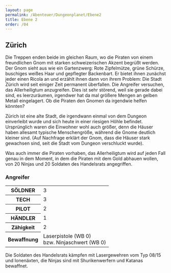 ```yaml
---
layout: page
permalink: /Abenteuer/Dungeonplanet/Ebene2
title: Ebene 2
order: /04
---
```


## Zürich

Die Treppen enden beide im gleichen Raum, wo die Piraten von einem freundlichen Gnom mit starken schweizerischen Akzent begrüßt werden. Der Gnom sieht aus wie ein Gartenzwerg: Rote Zipfelmütze, grüne Schürze, buschiges weißes Haar und gepflegter Backenbart. Er bietet ihnen zunächst jeder einen Ricola an und erzählt ihnen dann von ihrem Problem: Die Stadt Zürich wird seit einiger Zeit permanent überfallen. Die Angreifer versuchen, das Allerheiligtum anzugreifen. Dies ist sehr störend, weil sie gerade dabei sind, es leerzuräumen, irgendwer hat da mal größere Mengen an gelben Metall eingelagert. Ob die Piraten den Gnomen da irgendwie helfen könnten?

Zürich ist eine alte Stadt, die irgendwann einmal von dem Dungeon einverleibt wurde und sich heute in einer riesigen Höhle befindet. Ursprünglich waren die Einwohner wohl auch größer, denn die Häuser haben allesamt typische Menschengröße, während die Gnome deutlich kleiner sind. (Auf Nachfrage erklärt der Gnom, dass die Häuser stark gewachsen sind, seit die Stadt vom Dungeon verschluckt wurde).

Was auch immer die Piraten vorhaben, das Allerheiligtum wird auf jeden Fall genau in dem Moment, in dem die Piraten mit dem Gold abhauen wollen, von 20 Ninjas und 20 Soldaten des Handelsrats angegriffen.

### Angreifer

<table>
<tbody>
<tr><th>SÖLDNER</th><td>3</td></tr>
<tr><th>TECH</th><td>3</td></tr>
<tr><th>PILOT</th><td>2</td></tr>
<tr><th>HÄNDLER</th><td>1</td></tr>
<tr><th>Zähigkeit</th><td>2</td></tr>
<tr><th>Bewaffnung</th><td>Laserpistole (WB 0)<br/>
bzw. Ninjaschwert (WB 0)</td></tr>
</tbody>
</table>

Die Soldaten des Handelsrats kämpfen mit Lasergewehren vom Typ 08/15 und Ionenäxten, die Ninjas sind mit Shurikenwerfern und Katanas bewaffnet.
